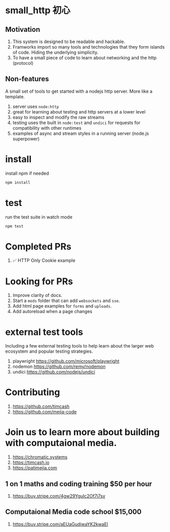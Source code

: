 
# small_http 初心
## Motivation
1. This system is designed to be readable and hackable.
1. Framworks import so many tools and technologies that they form islands of code. Hiding the underlying simplicity.
1. To have a small piece of code to learn about networking and the http (protocol)

## Non-features
A small set of tools to get started with a nodejs http server. More like a template.
1. server uses `node:http`
1. great for learning about testing and http servers at a lower level
1. easy to inspect and modify the raw streams
1. testing uses the built in `node:test` and `undici` for requests for compatibility with other runtimes
1. examples of async and stream styles in a running server (node.js superpower)

# install
install npm if needed
```sh
npm install
```
# test
run the test suite in watch mode
```sh
npm test
```
# Completed PRs
1. ✅ HTTP Only Cookie example

# Looking for PRs 
1. Improve clarity of docs. 
1. Start a `mods` folder that can add `websockets` and `sse`.
1. Add html page examples for `forms` and `uploads`.
1. Add autoreload when a page changes

# external test tools
Including a few external testing tools to help learn about the larger web ecosystem and popular testing strategies.
1. playwright https://github.com/microsoft/playwright
1. nodemon https://github.com/remy/nodemon
1. undici https://github.com/nodejs/undici

# Contributing
1. https://github.com/timcash
1. https://github.com/mejia-code

# Join us to learn more about building with computaional media.
1. https://chromatic.systems
1. https://timcash.io
1. https://patimejia.com

## 1 on 1 maths and coding training $50 per hour
1. https://buy.stripe.com/4gw29YguIc2Of7i7sv

## Computaional Media code school $15,000
1. https://buy.stripe.com/aEUaGudiwaYK2kwaEI
